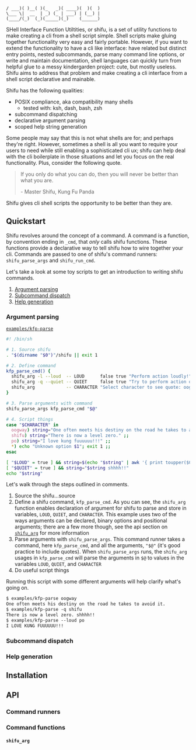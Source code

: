 ```
/ ___)( )__( )(_   _)( ____)(  )(  )
\___ \|  __  | _) (_ | ___) | (__) | 
(____/(_)  (_)(_____)(_)    (______)
```

SHell Interface Function Utiltities, or shifu, is a set of utility functions to make creating a cli from a shell script simple. Shell scripts make gluing together functionality very easy and fairly portable. However, if you want to extend the functionality to have a cli like interface: have related but distinct entry points, nested subcommands, parse many command line options, or write and maintain documentation, shell languages can quickly turn from helpful glue to a messy kindergarden project: cute, but mostly useless. Shifu aims to address that problem and make creating a cli interface from a shell script declarative and mainable.

Shifu has the following qualities:
* POSIX compliance, aka compatibility many shells
  * tested with: ksh, dash, bash, zsh
* subcommand dispatching
* declarative argument parsing
* scoped help string generation

Some people may say that this is not what shells are for; and perhaps they're right. However, sometimes a shell is all you want to require your users to need while still enabling a sophisticated cli ux; shifu can help deal with the cli boilerplate in those situations and let you focus on the real functionality. Plus, consider the following quote.

> If you only do what you can do, then you will never be better than what you are.
>
> \- Master Shifu, Kung Fu Panda

Shifu gives cli shell scripts the opportunity to be better than they are.

## Quickstart

Shifu revolves around the concept of a command. A command is a function, by convention ending in `_cmd`, that _only_ calls shifu functions. These functions provide a declarative way to tell shifu how to wire together your cli. Commands are passed to one of shifu's command runners: `shifu_parse_args` and `shifu_run_cmd`.

Let's take a look at some toy scripts to get an introduction to writing shifu commands.

1. [Argument parsing](#argument-parsing)
2. [Subcommand dispatch](#subcommand-dispatch)
3. [Help generation](#help-generation)

### Argument parsing

[`examples/kfp-parse`](/examples/kfp-parse)

```sh
#! /bin/sh

# 1. Source shifu
. "$(dirname "$0")"/shifu || exit 1

# 2. Define command
kfp_parse_cmd() {
  shifu_arg -l --loud  -- LOUD      false true "Perform action loudly!"
  shifu_arg -q --quiet -- QUIET     false true "Try to perform action quietly."
  shifu_arg            -- CHARACTER "Select character to see quote: oogway, shifu, po."
}

# 3. Parse arguments with command
shifu_parse_args kfp_parse_cmd "$@"

# 4. Script things
case "$CHARACTER" in
  oogway) string="One often meets his destiny on the road he takes to avoid it." ;;
  shifu) string="There is now a level zero." ;;
  po) string="I love kung fuuuuuu!!!" ;;
  *) echo "Unknown option $1"; exit 1 ;;
esac

[ "$LOUD" = true ] && string=$(echo "$string" | awk '{ print toupper($0) }')
[ "$QUIET" = true ] && string="$string shhhh!!"
echo "$string"
```

Let's walk through the steps outlined in comments.
1. Source the shifu...source
2. Define a shifu command, `kfp_parse_cmd`. As you can see, the `shifu_arg` function enables declaration of argument for shifu to parse and store in variables, `LOUD`, `QUIET`, and `CHARACTER`. This example uses two of the ways arguments can be declared, binary options and positional arguments; there are a few more though, see the api section on [`shifu_arg`](#shifu_arg) for more information
3. Parse arguments with `shifu_parse_args`. This command runner takes a command, here `kfp_parse_cmd`, and all the arguments, `"$@"` (it's good practice to include quotes). When `shifu_parse_args` runs, the `shifu_arg` usages in `kfp_parse_cmd` will parse the arguments in `$@` to values in the variables `LOUD`, `QUIET`, and `CHARACTER`
4. Do useful script things

Running this script with some different arguments will help clarify what's going on.

```txt
$ examples/kfp-parse oogway
One often meets his destiny on the road he takes to avoid it.
$ examples/kfp-parse -q shifu
There is now a level zero. shhhh!!
$ examples/kfp-parse --loud po
I LOVE KUNG FUUUUUU!!!
```

### Subcommand dispatch

### Help generation

## Installation

## API

### Command runners

### Command functions

#### `shifu_arg`
